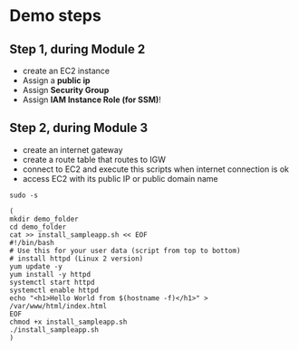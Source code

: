# Demo steps

## Step 1, during Module 2

* create an EC2 instance
* Assign a **public ip**
* Assign **Security Group**
* Assign **IAM Instance Role (for SSM)**!

## Step 2, during Module 3

* create an internet gateway
* create a route table that routes to IGW
* connect to EC2 and execute this scripts when internet connection is ok
* access EC2 with its public IP or public domain name

```
sudo -s
```

```
(
mkdir demo_folder
cd demo_folder
cat >> install_sampleapp.sh << EOF
#!/bin/bash
# Use this for your user data (script from top to bottom)
# install httpd (Linux 2 version)
yum update -y
yum install -y httpd
systemctl start httpd
systemctl enable httpd
echo "<h1>Hello World from $(hostname -f)</h1>" > /var/www/html/index.html
EOF
chmod +x install_sampleapp.sh
./install_sampleapp.sh
)
```